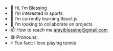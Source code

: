 - 👋 Hi, I’m Blessing
- 👀 I’m interested in sports
- 🌱 I’m currently learning React.js
- 💞️ I’m looking to collaborate on projects
- 📫 How to reach me arayiblessing@gmail.com
- 😄 Pronouns: 
- ⚡ Fun fact: I love playing tennis
  

<!---
Irone50/Irone50 is a ✨ special ✨ repository because its `README.md` (this file) appears on your GitHub profile.
You can click the Preview link to take a look at your changes.
--->
